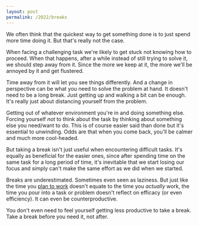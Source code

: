 ```yaml
---
layout: post
permalink: /2022/breaks
---
```

We often think that the quickest way to get something done is to just spend more time doing it.
But that's really not the case.

When facing a challenging task we're likely to get stuck not knowing how to proceed.
When that happens, after a while instead of still trying to solve it, we should step away from it.
Since the more we keep at it, the more we'll be annoyed by it and get flustered.

Time away from it will let you see things differently.
And a change in perspective can be what you need to solve the problem at hand.
It doesn't need to be a long break.
Just getting up and walking a bit can be enough.
It's really just about distancing yourself from the problem.

Getting out of whatever environment you're in and doing something else.
Forcing yourself *not* to think about the task by thinking about something else you need/want to do.
This is of course easier said than done but it's essential to unwinding.
Odds are that when you come back, you'll be calmer and much more cool-headed.

But taking a break isn't just useful when encountering difficult tasks.
It's equally as beneficial for the easier ones, since after spending time on the same task for a long period of time, it's inevitable that we start losing our focus and simply can't make the same effort as we did when we started.

Breaks are underestimated.
Sometimes even seen as laziness.
But just like the time you [plan to work](https://manuellamas.com/2022/overplanning) doesn't equate to the time you *actually* work, the time you pour into a task or problem doesn't reflect on efficacy (or even efficiency).
It can even be counterproductive.

You don't even need to feel yourself getting less productive to take a break.
Take a break before you need it, not after.
